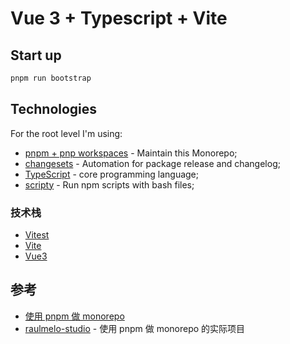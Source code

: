 # Vue 3 + Typescript + Vite

## Start up

```bash
pnpm run bootstrap

```

## Technologies

For the root level I'm using:

- [pnpm + pnp workspaces](https://pnpm.io/) - Maintain this Monorepo;
- [changesets](https://github.com/atlassian/changesets) - Automation for package release and changelog;
- [TypeScript](https://www.typescriptlang.org/) - core programming language;
- [scripty](https://www.npmjs.com/package/scripty) - Run npm scripts with bash files;

### 技术栈

- [Vitest](https://vitest.dev/)
- [Vite](https://vitejs.dev/)
- [Vue3](https://v3.vuejs.org/)

## 参考

- [使用 pnpm 做 monorepo](https://juejin.cn/post/7055281852789047304)
- [raulmelo-studio](https://github.com/raulfdm/raulmelo-studio) - 使用 pnpm 做 monorepo 的实际项目
